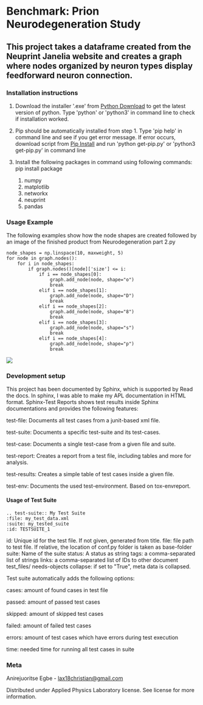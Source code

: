 # Benchmark: Prion Neurodegeneration Study

## This project takes a dataframe created from the Neuprint Janelia website and creates a graph where nodes organized by neuron types display feedforward neuron connection.

### Installation instructions 
1. Download the installer '.exe' from [Python Download](https://www.python.org/downloads/) to get the latest version of python. Type 'python' or 'python3' in command line to check if installation worked.

2. Pip should be automatically installed from step 1. Type 'pip help' in command line and see if you get error message. If error occurs, download script from [Pip Install](https://bootstrap.pypa.io/get-pip.py) and run 'python get-pip.py' or 'python3 get-pip.py' in command line

3. Install the following packages in command using following commands: pip install package
   1. numpy
   2. matplotlib
   3. networkx
   4. neuprint
   5. pandas

### Usage Example
The following examples show how the node shapes are created followed by an image of the finished product from Neurodegeneration part 2.py

    node_shapes = np.linspace(10, maxweight, 5)
    for node in graph.nodes():
        for i in node_shapes:
            if graph.nodes()[node]['size'] <= i:
                if i == node_shapes[0]:
                    graph.add_node(node, shape="o")
                    break
                elif i == node_shapes[1]:
                    graph.add_node(node, shape="D")
                    break
                elif i == node_shapes[2]:
                    graph.add_node(node, shape="8")
                    break
                elif i == node_shapes[3]:
                    graph.add_node(node, shape="s")
                    break
                elif i == node_shapes[4]:
                    graph.add_node(node, shape="p")
                    break

![](img_1.png)

### Development setup
This project has been documented by Sphinx, which is supported by Read the docs. In sphinx, I was able to make my APL documentation in HTML format. Sphinx-Test Reports shows test results inside Sphinx documentations and provides the following features: 

test-file: Documents all test cases from a junit-based xml file.

test-suite: Documents a specific test-suite and its test-cases.

test-case: Documents a single test-case from a given file and suite.

test-report: Creates a report from a test file, including tables and more for analysis.

test-results: Creates a simple table of test cases inside a given file.

test-env: Documents the used test-environment. Based on tox-envreport.

#### Usage of Test Suite

    .. test-suite:: My Test Suite
    :file: my_test_data.xml
    :suite: my_tested_suite
    :id: TESTSUITE_1
id: Unique id for the test file. If not given, generated from title.
file: file path to test file. If relative, the location of conf.py folder is taken as base-folder
suite: Name of the suite
status: A status as string
tags: a comma-separated list of strings
links: a comma-separated list of IDs to other document test_files/ needs-objects
collapse: if set to "True", meta data is collapsed.

Test suite automatically adds the following options: 

cases: amount of found cases in test file

passed: amount of passed test cases

skipped: amount of skipped test cases

failed: amount of failed test cases

errors: amount of test cases which have errors during test execution

time: needed time for running all test cases in suite 
### Meta
Anirejuoritse Egbe - lax18christian@gmail.com

Distributed under Applied Physics Laboratory license. See license for more information.